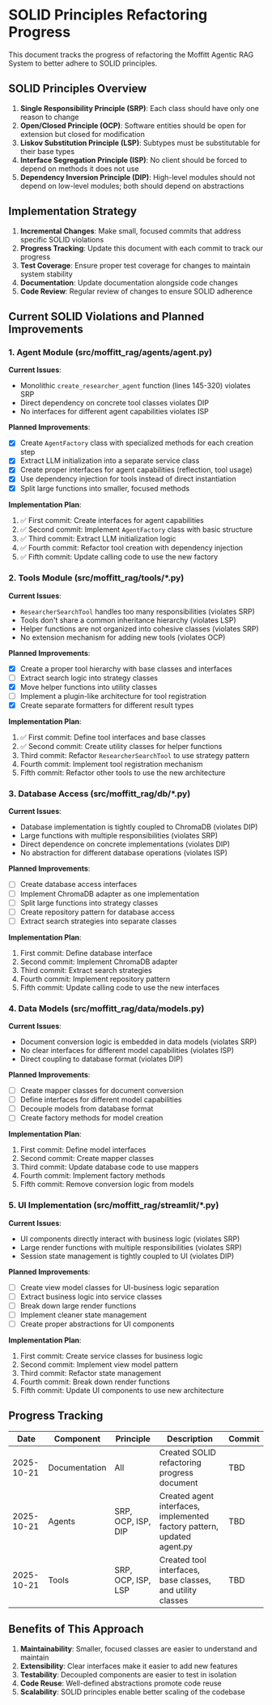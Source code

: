 # SOLID Principles Refactoring Progress

This document tracks the progress of refactoring the Moffitt Agentic RAG System to better adhere to SOLID principles.

## SOLID Principles Overview

1. **Single Responsibility Principle (SRP)**: Each class should have only one reason to change
2. **Open/Closed Principle (OCP)**: Software entities should be open for extension but closed for modification
3. **Liskov Substitution Principle (LSP)**: Subtypes must be substitutable for their base types
4. **Interface Segregation Principle (ISP)**: No client should be forced to depend on methods it does not use
5. **Dependency Inversion Principle (DIP)**: High-level modules should not depend on low-level modules; both should depend on abstractions

## Implementation Strategy

1. **Incremental Changes**: Make small, focused commits that address specific SOLID violations
2. **Progress Tracking**: Update this document with each commit to track our progress
3. **Test Coverage**: Ensure proper test coverage for changes to maintain system stability
4. **Documentation**: Update documentation alongside code changes
5. **Code Review**: Regular review of changes to ensure SOLID adherence

## Current SOLID Violations and Planned Improvements

### 1. Agent Module (src/moffitt_rag/agents/agent.py)

**Current Issues**:
- Monolithic `create_researcher_agent` function (lines 145-320) violates SRP
- Direct dependency on concrete tool classes violates DIP
- No interfaces for different agent capabilities violates ISP

**Planned Improvements**:
- [x] Create `AgentFactory` class with specialized methods for each creation step
- [x] Extract LLM initialization into a separate service class
- [x] Create proper interfaces for agent capabilities (reflection, tool usage)
- [x] Use dependency injection for tools instead of direct instantiation
- [x] Split large functions into smaller, focused methods

**Implementation Plan**:
1. ✅ First commit: Create interfaces for agent capabilities
2. ✅ Second commit: Implement `AgentFactory` class with basic structure
3. ✅ Third commit: Extract LLM initialization logic
4. ✅ Fourth commit: Refactor tool creation with dependency injection
5. ✅ Fifth commit: Update calling code to use the new factory

### 2. Tools Module (src/moffitt_rag/tools/*.py)

**Current Issues**:
- `ResearcherSearchTool` handles too many responsibilities (violates SRP)
- Tools don't share a common inheritance hierarchy (violates LSP)
- Helper functions are not organized into cohesive classes (violates SRP)
- No extension mechanism for adding new tools (violates OCP)

**Planned Improvements**:
- [x] Create a proper tool hierarchy with base classes and interfaces
- [ ] Extract search logic into strategy classes
- [x] Move helper functions into utility classes
- [ ] Implement a plugin-like architecture for tool registration
- [x] Create separate formatters for different result types

**Implementation Plan**:
1. ✅ First commit: Define tool interfaces and base classes
2. ✅ Second commit: Create utility classes for helper functions
3. Third commit: Refactor `ResearcherSearchTool` to use strategy pattern
4. Fourth commit: Implement tool registration mechanism
5. Fifth commit: Refactor other tools to use the new architecture

### 3. Database Access (src/moffitt_rag/db/*.py)

**Current Issues**:
- Database implementation is tightly coupled to ChromaDB (violates DIP)
- Large functions with multiple responsibilities (violates SRP)
- Direct dependence on concrete implementations (violates DIP)
- No abstraction for different database operations (violates ISP)

**Planned Improvements**:
- [ ] Create database access interfaces
- [ ] Implement ChromaDB adapter as one implementation
- [ ] Split large functions into strategy classes
- [ ] Create repository pattern for database access
- [ ] Extract search strategies into separate classes

**Implementation Plan**:
1. First commit: Define database interface
2. Second commit: Implement ChromaDB adapter
3. Third commit: Extract search strategies
4. Fourth commit: Implement repository pattern
5. Fifth commit: Update calling code to use the new interfaces

### 4. Data Models (src/moffitt_rag/data/models.py)

**Current Issues**:
- Document conversion logic is embedded in data models (violates SRP)
- No clear interfaces for different model capabilities (violates ISP)
- Direct coupling to database format (violates DIP)

**Planned Improvements**:
- [ ] Create mapper classes for document conversion
- [ ] Define interfaces for different model capabilities
- [ ] Decouple models from database format
- [ ] Create factory methods for model creation

**Implementation Plan**:
1. First commit: Define model interfaces
2. Second commit: Create mapper classes
3. Third commit: Update database code to use mappers
4. Fourth commit: Implement factory methods
5. Fifth commit: Remove conversion logic from models

### 5. UI Implementation (src/moffitt_rag/streamlit/*.py)

**Current Issues**:
- UI components directly interact with business logic (violates SRP)
- Large render functions with multiple responsibilities (violates SRP)
- Session state management is tightly coupled to UI (violates DIP)

**Planned Improvements**:
- [ ] Create view model classes for UI-business logic separation
- [ ] Extract business logic into service classes
- [ ] Break down large render functions
- [ ] Implement cleaner state management
- [ ] Create proper abstractions for UI components

**Implementation Plan**:
1. First commit: Create service classes for business logic
2. Second commit: Implement view model pattern
3. Third commit: Refactor state management
4. Fourth commit: Break down render functions
5. Fifth commit: Update UI components to use new architecture

## Progress Tracking

| Date | Component | Principle | Description | Commit |
|------|-----------|-----------|-------------|--------|
| 2025-10-21 | Documentation | All | Created SOLID refactoring progress document | TBD |
| 2025-10-21 | Agents | SRP, OCP, ISP, DIP | Created agent interfaces, implemented factory pattern, updated agent.py | TBD |
| 2025-10-21 | Tools | SRP, OCP, ISP, LSP | Created tool interfaces, base classes, and utility classes | TBD |

## Benefits of This Approach

1. **Maintainability**: Smaller, focused classes are easier to understand and maintain
2. **Extensibility**: Clear interfaces make it easier to add new features
3. **Testability**: Decoupled components are easier to test in isolation
4. **Code Reuse**: Well-defined abstractions promote code reuse
5. **Scalability**: SOLID principles enable better scaling of the codebase